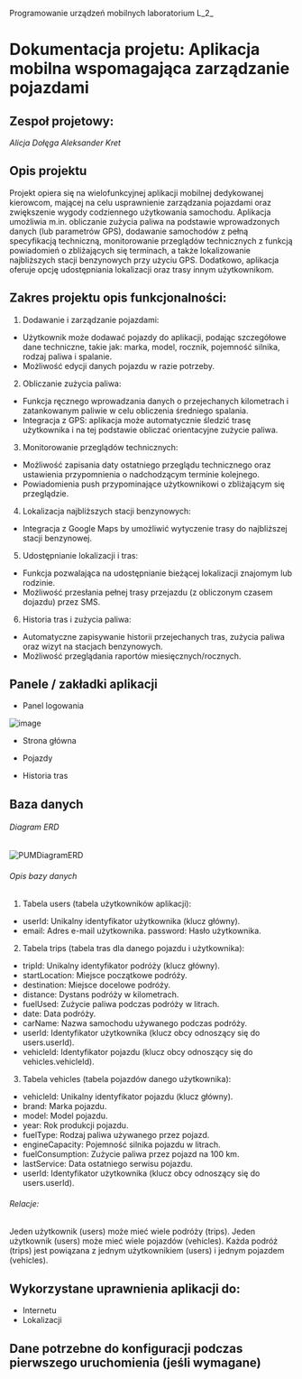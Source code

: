 Programowanie urządzeń mobilnych laboratorium L_2_ 

# Dokumentacja projetu: **Aplikacja mobilna wspomagająca zarządzanie pojazdami**

## Zespoł projetowy:
_Alicja Dołęga
Aleksander Kret_

## Opis projektu
Projekt opiera się na wielofunkcyjnej aplikacji mobilnej dedykowanej kierowcom, mającej na celu usprawnienie zarządzania pojazdami oraz zwiększenie wygody codziennego użytkowania samochodu. Aplikacja umożliwia m.in. obliczanie zużycia paliwa na podstawie wprowadzonych danych (lub parametrów GPS), dodawanie samochodów z pełną specyfikacją techniczną, monitorowanie przeglądów technicznych z funkcją powiadomień o zbliżających się terminach, a także lokalizowanie najbliższych stacji benzynowych przy użyciu GPS. Dodatkowo, aplikacja oferuje opcję udostępniania lokalizacji oraz trasy innym użytkownikom.

## Zakres projektu opis funkcjonalności:
1. Dodawanie i zarządzanie pojazdami:

- Użytkownik może dodawać pojazdy do aplikacji, podając szczegółowe dane techniczne, takie jak: marka, model, rocznik, pojemność silnika, rodzaj paliwa i spalanie.
- Możliwość edycji danych pojazdu w razie potrzeby.

2. Obliczanie zużycia paliwa:

- Funkcja ręcznego wprowadzania danych o przejechanych kilometrach i zatankowanym paliwie w celu obliczenia średniego spalania.
- Integracja z GPS: aplikacja może automatycznie śledzić trasę użytkownika i na tej podstawie obliczać orientacyjne zużycie paliwa.

3. Monitorowanie przeglądów technicznych:

- Możliwość zapisania daty ostatniego przeglądu technicznego oraz ustawienia przypomnienia o nadchodzącym terminie kolejnego.
- Powiadomienia push przypominające użytkownikowi o zbliżającym się przeglądzie.

4. Lokalizacja najbliższych stacji benzynowych:

- Integracja z Google Maps by umożliwić wytyczenie trasy do najbliższej stacji benzynowej.

5. Udostępnianie lokalizacji i tras:

- Funkcja pozwalająca na udostępnianie bieżącej lokalizacji znajomym lub rodzinie.
- Możliwość przesłania pełnej trasy przejazdu (z obliczonym czasem dojazdu) przez SMS.

6. Historia tras i zużycia paliwa:

- Automatyczne zapisywanie historii przejechanych tras, zużycia paliwa oraz wizyt na stacjach benzynowych.
- Możliwość przeglądania raportów miesięcznych/rocznych.

## Panele / zakładki aplikacji 
- Panel logowania

![image](https://github.com/user-attachments/assets/a271c59d-e3f5-4c74-99b5-7300d4db32a4)

- Strona główna

- Pojazdy

- Historia tras

## Baza danych
###### Diagram ERD
![PUMDiagramERD](https://github.com/user-attachments/assets/31a952af-f4f2-4ab2-ada9-ae88edbec593)

###### Opis bazy danych
1. Tabela users (tabela użytkowników aplikacji):  
- userId: Unikalny identyfikator użytkownika (klucz główny).
- email: Adres e-mail użytkownika.
password: Hasło użytkownika.
2. Tabela trips (tabela tras dla danego pojazdu i użytkownika):  
- tripId: Unikalny identyfikator podróży (klucz główny).
- startLocation: Miejsce początkowe podróży.
- destination: Miejsce docelowe podróży.
- distance: Dystans podróży w kilometrach.
- fuelUsed: Zużycie paliwa podczas podróży w litrach.
- date: Data podróży.
- carName: Nazwa samochodu używanego podczas podróży.
- userId: Identyfikator użytkownika (klucz obcy odnoszący się do users.userId).
- vehicleId: Identyfikator pojazdu (klucz obcy odnoszący się do vehicles.vehicleId).
3. Tabela vehicles (tabela pojazdów danego użytkownika):
- vehicleId: Unikalny identyfikator pojazdu (klucz główny).
- brand: Marka pojazdu.
- model: Model pojazdu.
- year: Rok produkcji pojazdu.
- fuelType: Rodzaj paliwa używanego przez pojazd.
- engineCapacity: Pojemność silnika pojazdu w litrach.
- fuelConsumption: Zużycie paliwa przez pojazd na 100 km.
- lastService: Data ostatniego serwisu pojazdu.
- userId: Identyfikator użytkownika (klucz obcy odnoszący się do users.userId).
###### Relacje:
Jeden użytkownik (users) może mieć wiele podróży (trips).
Jeden użytkownik (users) może mieć wiele pojazdów (vehicles).
Każda podróż (trips) jest powiązana z jednym użytkownikiem (users) i jednym pojazdem (vehicles).

## Wykorzystane uprawnienia aplikacji do:
- Internetu
- Lokalizacji

## Dane potrzebne do konfiguracji podczas pierwszego uruchomienia (jeśli wymagane)
